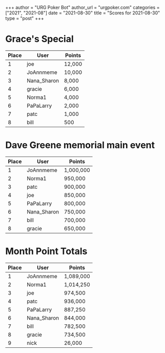 +++
author = "URG Poker Bot"
author_url = "urgpoker.com"
categories = ["2021", "2021-08"]
date = "2021-08-30"
title = "Scores for 2021-08-30"
type = "post"
+++
# Grace's Special

| Place | User | Points |
|-------|------|--------|
| 1 | joe | 12,000 |
| 2 | JoAnnmeme | 10,000 |
| 3 | Nana_Sharon | 8,000 |
| 4 | gracie | 6,000 |
| 5 | Norma1 | 4,000 |
| 6 | PaPaLarry | 2,000 |
| 7 | patc | 1,000 |
| 8 | bill | 500 |

# Dave Greene memorial main event

| Place | User | Points |
|-------|------|--------|
| 1 | JoAnnmeme | 1,000,000 |
| 2 | Norma1 | 950,000 |
| 3 | patc | 900,000 |
| 4 | joe | 850,000 |
| 5 | PaPaLarry | 800,000 |
| 6 | Nana_Sharon | 750,000 |
| 7 | bill | 700,000 |
| 8 | gracie | 650,000 |

# Month Point Totals

| Place | User | Points |
|-------|------|--------|
| 1 | JoAnnmeme | 1,089,000 |
| 2 | Norma1 | 1,014,250 |
| 3 | joe | 974,500 |
| 4 | patc | 936,000 |
| 5 | PaPaLarry | 887,250 |
| 6 | Nana_Sharon | 844,000 |
| 7 | bill | 782,500 |
| 8 | gracie | 734,500 |
| 9 | nick | 26,000 |
